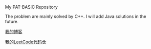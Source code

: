 My PAT-BASIC Repository

The problem are mainly solved by C++. I will add Java solutions in the future.

[我的博客](https://blog.csdn.net/qq_41231926)

[我的LeetCode代码仓](https://github.com/617076674/LeetCode)
